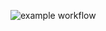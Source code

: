 ![example workflow](https://github.com/martishevich/test-github-actions-ci/actions/workflows/workflow.yml/badge.svg)